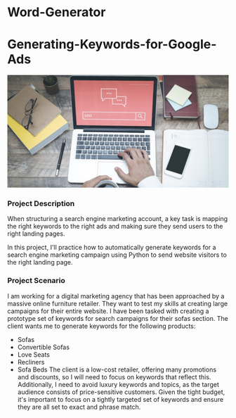 ﻿# Word-Generator
# Generating-Keywords-for-Google-Ads
![alt](work_laptop.png)

### Project Description
When structuring a search engine marketing account, a key task is mapping the right keywords to the right ads and making sure they send users to the right landing pages.

In this project, I'll practice how to automatically generate keywords for a search engine marketing campaign using Python to send website visitors to the right landing page.


### Project Scenario
I am working for a digital marketing agency that has been approached by a massive online furniture retailer. They want to test my skills at creating large campaigns for their entire website. I have been tasked with creating a prototype set of keywords for search campaigns for their sofas section. The client wants me to generate keywords for the following products:
- Sofas
- Convertible Sofas
- Love Seats
- Recliners
- Sofa Beds
The client is a low-cost retailer, offering many promotions and discounts, so I will need to focus on keywords that reflect this. Additionally, I need to avoid luxury keywords and topics, as the target audience consists of price-sensitive customers. Given the tight budget, it's important to focus on a tightly targeted set of keywords and ensure they are all set to exact and phrase match.

